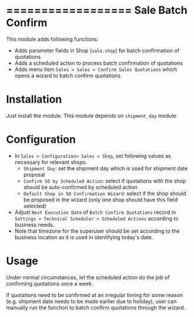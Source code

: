 ==================
Sale Batch Confirm
==================

This module adds following functions:
- Adds parameter fields in Shop (`sale.shop`) for batch confirmation of quotations
- Adds a scheduled action to process batch confirmation of quotations
- Adds menu item `Sales > Sales > Confirm Sales Quotations` which opens a wizard to batch confirm quotations


Installation
============

Just install the module.  This module depends on `shipment_day` module.


Configuration
=============

- In `Sales > Configuration> Sales > Shop`, set following values as necessary for relevant shops:
  - `Shipment Day`: set the shipment day which is used for shipment date proposal
  - `Confirm SO by Scheduled Action`: select if quotations with the shop should be auto-confirmed by scheduled action
  - `Default Shop in SO Confirmation Wizard`: select if the shop should be proposed in the wizard (only one shop should have this field selected)  
- Adjust `Next Execution Date` of `Batch Confirm Quotations` record in `Settings > Technical Scheduler > Scheduled Actions` according to business needs. 
- Note that timezone for the superuser should be set according to the business location as it is used in identifying today's date.


Usage
=====

Under normal circumstances, let the scheduled action do the job of confirming quotations once a week.

If quotations need to be confirmed at an irregular timing for some reason (e.g. shipment date needs to be made earlier due to holiday), user can manually run the function to batch confirm quotations through the wizard.

